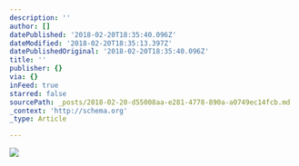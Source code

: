 ```yaml
---
description: ''
author: []
datePublished: '2018-02-20T18:35:40.096Z'
dateModified: '2018-02-20T18:35:13.397Z'
datePublishedOriginal: '2018-02-20T18:35:40.096Z'
title: ''
publisher: {}
via: {}
inFeed: true
starred: false
sourcePath: _posts/2018-02-20-d55008aa-e281-4778-890a-a0749ec14fcb.md
_context: 'http://schema.org'
_type: Article

---
```

![](https://the-grid-user-content.s3-us-west-2.amazonaws.com/91e0234a-5f7e-4fc4-9d0f-928c60423e6f.png)